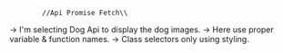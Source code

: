             //Api Promise Fetch\\

-> I'm selecting Dog Api to display the dog images.
-> Here use proper variable & function names.
-> Class selectors only using styling.